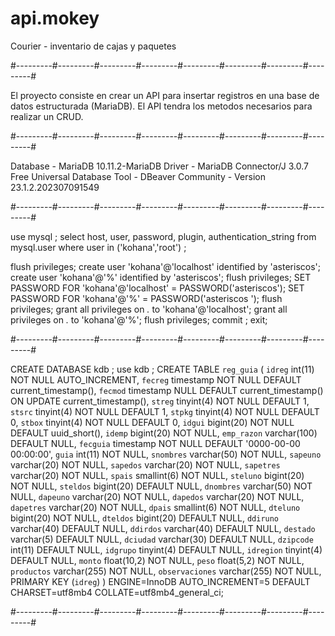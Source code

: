 # api.mokey
Courier - inventario de cajas y paquetes

#---------#---------#---------#---------#---------#---------#---------#---------#

El proyecto consiste en crear un API para insertar registros en una base de datos estructurada (MariaDB).
El API tendra los metodos necesarios para realizar un CRUD.

#---------#---------#---------#---------#---------#---------#---------#---------#

Database - MariaDB 10.11.2-MariaDB
Driver - MariaDB Connector/J 3.0.7
Free Universal Database Tool - DBeaver Community - Version 23.1.2.202307091549

#---------#---------#---------#---------#---------#---------#---------#---------#

use mysql ;
select host, user, password, plugin, authentication_string 
  from mysql.user where user in ('kohana','root') ;

flush privileges;
create user 'kohana'@'localhost' identified by 'asteriscos';
create user 'kohana'@'%' identified by 'asteriscos';
flush privileges;
SET PASSWORD FOR 'kohana'@'localhost' = PASSWORD('asteriscos');
SET PASSWORD FOR 'kohana'@'%' = PASSWORD('asteriscos  ');
flush privileges;
grant all privileges on *.* to 'kohana'@'localhost';
grant all privileges on *.* to 'kohana'@'%';
flush privileges;
commit ;
exit;

#---------#---------#---------#---------#---------#---------#---------#---------#

CREATE DATABASE kdb ;
use kdb ;
CREATE TABLE `reg_guia` (
  `idreg` int(11) NOT NULL AUTO_INCREMENT,
  `fecreg` timestamp NOT NULL DEFAULT current_timestamp(),
  `fecmod` timestamp NULL DEFAULT current_timestamp() ON UPDATE current_timestamp(),
  `streg` tinyint(4) NOT NULL DEFAULT 1,
  `stsrc` tinyint(4) NOT NULL DEFAULT 1,
  `stpkg` tinyint(4) NOT NULL DEFAULT 0,
  `stbox` tinyint(4) NOT NULL DEFAULT 0,
  `idgui` bigint(20) NOT NULL DEFAULT uuid_short(),
  `idemp` bigint(20) NOT NULL,
  `emp_razon` varchar(100) DEFAULT NULL,
  `fecguia` timestamp NOT NULL DEFAULT '0000-00-00 00:00:00',
  `guia` int(11) NOT NULL,
  `snombres` varchar(50) NOT NULL,
  `sapeuno` varchar(20) NOT NULL,
  `sapedos` varchar(20) NOT NULL,
  `sapetres` varchar(20) NOT NULL,
  `spais` smallint(6) NOT NULL,
  `steluno` bigint(20) NOT NULL,
  `steldos` bigint(20) DEFAULT NULL,
  `dnombres` varchar(50) NOT NULL,
  `dapeuno` varchar(20) NOT NULL,
  `dapedos` varchar(20) NOT NULL,
  `dapetres` varchar(20) NOT NULL,
  `dpais` smallint(6) NOT NULL,
  `dteluno` bigint(20) NOT NULL,
  `dteldos` bigint(20) DEFAULT NULL,
  `ddiruno` varchar(40) DEFAULT NULL,
  `ddirdos` varchar(40) DEFAULT NULL,
  `destado` varchar(5) DEFAULT NULL,
  `dciudad` varchar(30) DEFAULT NULL,
  `dzipcode` int(11) DEFAULT NULL,
  `idgrupo` tinyint(4) DEFAULT NULL,
  `idregion` tinyint(4) DEFAULT NULL,
  `monto` float(10,2) NOT NULL,
  `peso` float(5,2) NOT NULL,
  `productos` varchar(255) NOT NULL,
  `observaciones` varchar(255) NOT NULL,
  PRIMARY KEY (`idreg`)
) ENGINE=InnoDB AUTO_INCREMENT=5 DEFAULT CHARSET=utf8mb4 COLLATE=utf8mb4_general_ci;

#---------#---------#---------#---------#---------#---------#---------#---------#

